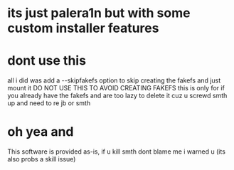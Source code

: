 # its just palera1n but with some custom installer features
# dont use this
all i did was add a --skipfakefs option to skip creating the fakefs and just mount it
DO NOT USE THIS TO AVOID CREATING FAKEFS
this is only for if you already have the fakefs and are too lazy to delete it cuz u screwd smth up and need to re jb or smth
# oh yea and
This software is provided as-is, if u kill smth dont blame me i warned u (its also probs a skill issue)
